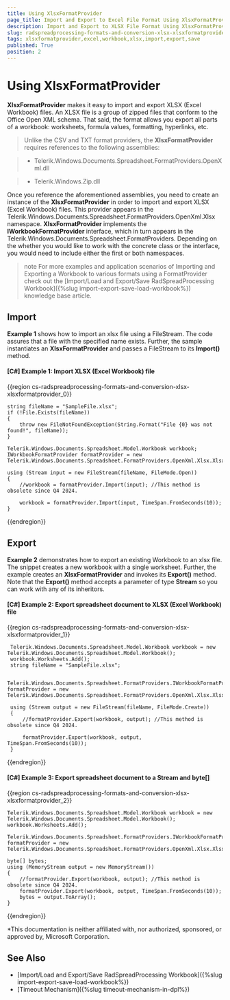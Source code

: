 ```yaml
---
title: Using XlsxFormatProvider
page_title: Import and Export to Excel File Format Using XlsxFormatProvider
description: Import and Export to XLSX File Format Using XlsxFormatProvider
slug: radspreadprocessing-formats-and-conversion-xlsx-xlsxformatprovider
tags: xlsxformatprovider,excel,workbook,xlsx,import,export,save
published: True
position: 2
---
```


# Using XlsxFormatProvider



__XlsxFormatProvider__ makes it easy to import and export XLSX (Excel Workbook) files. An XLSX file is a group of zipped files that conform to the Office Open XML schema. That said, the format allows you export all parts of a workbook: worksheets, formula values, formatting, hyperlinks, etc.
      

>Unlike the CSV and TXT format providers, the __XlsxFormatProvider__ requires references to the following assemblies:
        

>* Telerik.Windows.Documents.Spreadsheet.FormatProviders.OpenXml.dll
            

>* Telerik.Windows.Zip.dll
            

Once you reference the aforementioned assemblies, you need to create an instance of the __XlsxFormatProvider__ in order to import and export XLSX (Excel Workbook) files. This provider appears in the Telerik.Windows.Documents.Spreadsheet.FormatProviders.OpenXml.Xlsx namespace. __XlsxFormatProvider__ implements the __IWorkbookFormatProvider__ interface, which in turn appears in the Telerik.Windows.Documents.Spreadsheet.FormatProviders. Depending on the whether you would like to work with the concrete class or the interface, you would need to include either the first or both namespaces.

>note For more examples and application scenarios of Importing and Exporting a Workbook to various formats using a FormatProvider check out the [Import/Load and Export/Save RadSpreadProcessing Workbook]({%slug import-export-save-load-workbook%}) knowledge base article.
  

## Import

__Example 1__ shows how to import an xlsx file using a FileStream. The code assures that a file with the specified name exists. Further, the sample instantiates an __XlsxFormatProvider__ and passes a FileStream to its __Import()__ method.
        

#### __[C#] Example 1: Import XLSX (Excel Workbook) file__

{{region cs-radspreadprocessing-formats-and-conversion-xlsx-xlsxformatprovider_0}}

    string fileName = "SampleFile.xlsx";
    if (!File.Exists(fileName))
    {
        throw new FileNotFoundException(String.Format("File {0} was not found!", fileName));
    }

    Telerik.Windows.Documents.Spreadsheet.Model.Workbook workbook;
    IWorkbookFormatProvider formatProvider = new Telerik.Windows.Documents.Spreadsheet.FormatProviders.OpenXml.Xlsx.XlsxFormatProvider();

    using (Stream input = new FileStream(fileName, FileMode.Open))
    {
        //workbook = formatProvider.Import(input); //This method is obsolete since Q4 2024.

        workbook = formatProvider.Import(input, TimeSpan.FromSeconds(10));
    }

{{endregion}}



## Export

__Example 2__ demonstrates how to export an existing Workbook to an xlsx file. The snippet creates a new workbook with a single worksheet. Further, the example creates an __XlsxFormatProvider__ and invokes its __Export()__ method. Note that the __Export()__ method accepts a parameter of type __Stream__ so you can work with any of its inheritors.
        

#### __[C#] Example 2: Export spreadsheet document to XLSX (Excel Workbook) file__

{{region cs-radspreadprocessing-formats-and-conversion-xlsx-xlsxformatprovider_1}}

     Telerik.Windows.Documents.Spreadsheet.Model.Workbook workbook = new Telerik.Windows.Documents.Spreadsheet.Model.Workbook();
     workbook.Worksheets.Add();
     string fileName = "SampleFile.xlsx";

     Telerik.Windows.Documents.Spreadsheet.FormatProviders.IWorkbookFormatProvider formatProvider = new Telerik.Windows.Documents.Spreadsheet.FormatProviders.OpenXml.Xlsx.XlsxFormatProvider();

     using (Stream output = new FileStream(fileName, FileMode.Create))
     {
         //formatProvider.Export(workbook, output); //This method is obsolete since Q4 2024.

         formatProvider.Export(workbook, output, TimeSpan.FromSeconds(10));
     }

{{endregion}}


#### __[C#] Example 3: Export spreadsheet document to a Stream and byte[]__

{{region cs-radspreadprocessing-formats-and-conversion-xlsx-xlsxformatprovider_2}}

    Telerik.Windows.Documents.Spreadsheet.Model.Workbook workbook = new Telerik.Windows.Documents.Spreadsheet.Model.Workbook();
    workbook.Worksheets.Add();

    Telerik.Windows.Documents.Spreadsheet.FormatProviders.IWorkbookFormatProvider formatProvider = new Telerik.Windows.Documents.Spreadsheet.FormatProviders.OpenXml.Xlsx.XlsxFormatProvider();

    byte[] bytes;
    using (MemoryStream output = new MemoryStream())
    {
        //formatProvider.Export(workbook, output); //This method is obsolete since Q4 2024.
        formatProvider.Export(workbook, output, TimeSpan.FromSeconds(10));
        bytes = output.ToArray();
    }

{{endregion}}


*This documentation is neither affiliated with, nor authorized, sponsored, or approved by, Microsoft Corporation.

## See Also

* [Import/Load and Export/Save RadSpreadProcessing Workbook]({%slug import-export-save-load-workbook%})
* [Timeout Mechanism]({%slug timeout-mechanism-in-dpl%})
